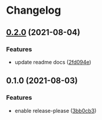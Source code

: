 # Changelog

## [0.2.0](https://www.github.com/conradludgate/oauth2-proxy/compare/v0.1.0...v0.2.0) (2021-08-04)


### Features

* update readme docs ([2fd094e](https://www.github.com/conradludgate/oauth2-proxy/commit/2fd094e008b4080c93588fd1d13cb565a6c0d032))

## 0.1.0 (2021-08-03)


### Features

* enable release-please ([3bb0cb3](https://www.github.com/conradludgate/oauth2-proxy/commit/3bb0cb33b656db1e1ac2ea2c44037d79ae3d1cd9))

